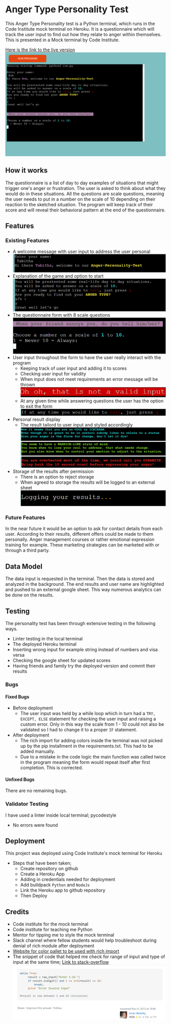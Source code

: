 # Anger Type Personality Test
This Anger Type Personality test is a Python terminal, which runs in the Code Institute mock terminal on Heroku.
It is a questionnaire which will track the user input to find out how they relate to anger within themselves.
This is presented in a Mock terminal by Code Institute. 
 
[Here is the link to the live version](https://anger-personality-test.herokuapp.com/)
![picture of collection](/Project%203/in-action.png)

 
 
## How it works
 
The questionnaire is a list of day to day examples of situations that might trigger one's anger or frustration. The user is asked to think about what they would do in these situations. All the questions are scale questions, meaning the user needs to put in a number on the scale of 10 depending on their reaction to the sketched situation. The program will keep track of their score and will reveal their behavioral pattern at the end of the questionnaire.
 
 
## Features
 
 
### Existing Features
 
- A welcome message with user input to address the user personal
![picture of welcome message](/Project%203/welcome-message.png)
- Explanation of the game and option to start
![picture of commence message](/Project%203/want-to-start.png)
- The questionnaire form with 8 scale questions
![picture of questions](/Project%203/question-example.png)
- User input throughout the form to have the user really interact with the program
  - Keeping track of user input and adding it to scores
  - Checking user input for validity
  - When input does not meet requirements an error message will be thrown
  ![picture of error message](/Project%203/error-message.png)
  - At any given time while answering questions the user has the option to exit the form
  ![picture of q option](/Project%203/exit-option.png)
- Personal result display
  - The result tailord to user input and styled accordingly
  ![picture of cool](/Project%203/result-blue.png)
  ![picture of warrior](/Project%203/result-green.png)
  ![picture of dynamite](/Project%203/result-red.png)
- Storage of the results after permission
  - There is an option to reject storage
  - When agreed to storage the results will be logged to an external sheet
  ![picture of logging](/Project%203/loggin-external.png)
 
 
### Future Features
 
In the near future it would be an option to ask for contact details from each user. According to their results, different offers could be made to them personally. Anger management courses or rather emotional expression training for example. These marketing strategies can be marketed with or through a third party.
 
## Data Model
 
The data input is requested in the terminal. Then the data is stored and analyzed in the background. The end results and user name are highlighted and pushed to an external google sheet. This way numerous analytics can be done on the results.
 
## Testing
 
The personality test has been through extensive testing in the following ways.
- Linter testing in the local terminal
- The deployed Heroku terminal
- Inserting wrong input for example string instead of numbers and visa versa
- Checking the google sheet for updated scores
- Having friends and family try the deployed version and commit their results
 
 
### Bugs
 
#### Fixed Bugs
 
- Before deployment
  - The user input was held by a while loop which in turn had a `TRY, EXCEPT, ELSE` statement for checking the user input and raising a custom error. Only in this way the scale from 1 - 10 could not also be validated so I had to change it to a proper `IF` statement.
- After deployment
  - The rich import for adding colors inside the terminal was not picked up by the pip installment in the requirements.txt. This had to be added manually.
  - Due to a mistake in the code logic the main function was called twice in the program meaning the form would repeat itself after first completion. This is corrected.
 
 
#### Unfixed Bugs
 
There are no remaining bugs.
 
 
### Validator Testing
 
I have used a linter inside local terminal; pycodestyle
- No errors were found
 
 
## Deployment
 
This project was deployed using Code Institute's mock terminal for Heroku
 
- Steps that have been taken;
  - Create repository on github
  - Create a Heroku App
  - Adding in credentials needed for deployment
  - Add buildpack `Python` and `NodeJs`
  - Link the Heroku app to github repository
  - Then Deploy
 
 
## Credits
 
- Code institute for the mock terminal
- Code institute for teaching me Python
- Mentor for tipping me to style the mock terminal
- Slack channel where fellow students would help troubleshoot during denial of rich module after deployment
- [Website for color pallet to be used with rich import]("https://rich.readthedocs.io/en/stable/appendix/colors.html")
- The snippet of code that helped me check for range of input and type of input at the same time;
[Link to stack-overflow](https://stackoverflow.com/questions/19821273/limiting-user-input-to-a-range-in-python)
![picture of the code snippet](/Project%203/code-snippet.png)
 

